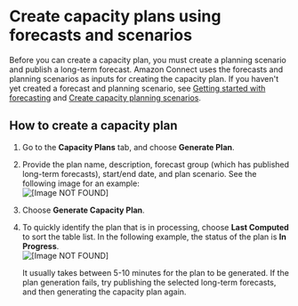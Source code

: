 # Create capacity plans using forecasts and scenarios<a name="capacity-planning-use-forecast"></a>

Before you can create a capacity plan, you must create a planning scenario and publish a long\-term forecast\. Amazon Connect uses the forecasts and planning scenarios as inputs for creating the capacity plan\. If you haven't yet created a forecast and planning scenario, see [Getting started with forecasting](forecasting.md#getting-started-forecasting) and [Create capacity planning scenarios](capacity-planning-create-scenarios.md)\. 

## How to create a capacity plan<a name="how-to-create-capacity-plan"></a>

1. Go to the **Capacity Plans** tab, and choose **Generate Plan**\.

1. Provide the plan name, description, forecast group \(which has published long\-term forecasts\), start/end date, and plan scenario\. See the following image for an example:   
![\[Image NOT FOUND\]](http://docs.aws.amazon.com/connect/latest/adminguide/images/wfm-capacity-planning-create-plan.png)

1. Choose **Generate Capacity Plan**\.

1. To quickly identify the plan that is in processing, choose **Last Computed** to sort the table list\. In the following example, the status of the plan is **In Progress**\.  
![\[Image NOT FOUND\]](http://docs.aws.amazon.com/connect/latest/adminguide/images/wfm-capacity-planning-in-progress.png)

   It usually takes between 5\-10 minutes for the plan to be generated\. If the plan generation fails, try publishing the selected long\-term forecasts, and then generating the capacity plan again\.